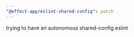 ```yaml
---
"@effect-app/eslint-shared-config": patch
---
```


trying to have an autonomous shared-config eslint
